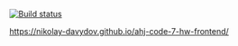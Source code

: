 [![Build status](https://ci.appveyor.com/api/projects/status/ij6gbsgwtx7r97oh?svg=true)](https://ci.appveyor.com/project/Nikolay-Davydov/ahj-code-7-hw-frontend)

https://nikolay-davydov.github.io/ahj-code-7-hw-frontend/
